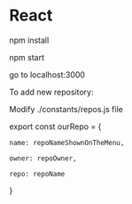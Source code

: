# React

npm install

npm start

go to localhost:3000

To add new repository:

Modify ./constants/repos.js file 

export const ourRepo = {

    name: repoNameShownOnTheMenu,
    
    owner: repoOwner,
    
    repo: repoName
    
}